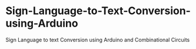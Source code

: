 # Sign-Language-to-Text-Conversion-using-Arduino
Sign Language to text Conversion using Arduino and Combinational Circuits

